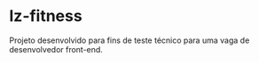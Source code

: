 # lz-fitness
Projeto desenvolvido para fins de teste técnico para uma vaga de desenvolvedor front-end.
